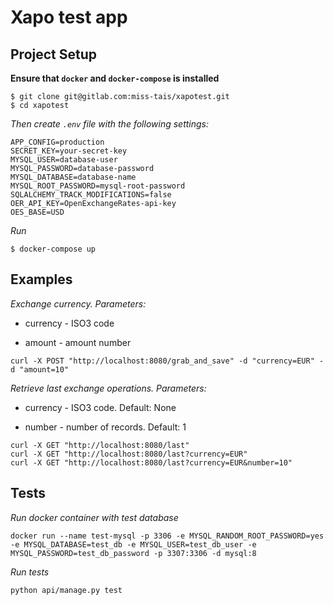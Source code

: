 # Xapo test app


## Project Setup

**Ensure that `docker` and `docker-compose` is installed**

```
$ git clone git@gitlab.com:miss-tais/xapotest.git
$ cd xapotest
```
*Then create `.env` file with the following settings:*
```
APP_CONFIG=production
SECRET_KEY=your-secret-key
MYSQL_USER=database-user
MYSQL_PASSWORD=database-password
MYSQL_DATABASE=database-name
MYSQL_ROOT_PASSWORD=mysql-root-password
SQLALCHEMY_TRACK_MODIFICATIONS=false
OER_API_KEY=OpenExchangeRates-api-key
OES_BASE=USD
```
*Run*
```
$ docker-compose up
```

## Examples
*Exchange currency. Parameters:*

* currency - ISO3 code

* amount - amount number
```
curl -X POST "http://localhost:8080/grab_and_save" -d "currency=EUR" -d "amount=10"
```
*Retrieve last exchange operations. Parameters:*

* currency - ISO3 code. Default: None

* number - number of records. Default: 1
```
curl -X GET "http://localhost:8080/last"
curl -X GET "http://localhost:8080/last?currency=EUR"
curl -X GET "http://localhost:8080/last?currency=EUR&number=10"
```

## Tests
*Run docker container with test database*
```
docker run --name test-mysql -p 3306 -e MYSQL_RANDOM_ROOT_PASSWORD=yes -e MYSQL_DATABASE=test_db -e MYSQL_USER=test_db_user -e MYSQL_PASSWORD=test_db_password -p 3307:3306 -d mysql:8
```
*Run tests*
```
python api/manage.py test
```